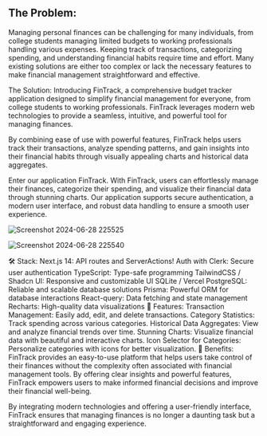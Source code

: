<h2> The Problem: </h2>

Managing personal finances can be challenging for many individuals, from college students managing limited budgets to working professionals handling various expenses. Keeping track of transactions, categorizing spending, and understanding financial habits require time and effort. Many existing solutions are either too complex or lack the necessary features to make financial management straightforward and effective.

The Solution:
Introducing FinTrack, a comprehensive budget tracker application designed to simplify financial management for everyone, from college students to working professionals. FinTrack leverages modern web technologies to provide a seamless, intuitive, and powerful tool for managing finances.

By combining ease of use with powerful features, FinTrack helps users track their transactions, analyze spending patterns, and gain insights into their financial habits through visually appealing charts and historical data aggregates.

Enter our application FinTrack.
With FinTrack, users can effortlessly manage their finances, categorize their spending, and visualize their financial data through stunning charts. Our application supports secure authentication, a modern user interface, and robust data handling to ensure a smooth user experience.

![Screenshot 2024-06-28 225525](https://github.com/user-attachments/assets/3f6ae21d-96ad-49bd-abb2-c9f1c6f96911)

![Screenshot 2024-06-28 225540](https://github.com/user-attachments/assets/7244954f-8939-49d5-86cf-25b994fb1d16)


🛠️ Stack:
Next.js 14: API routes and ServerActions!
Auth with Clerk: Secure user authentication
TypeScript: Type-safe programming
TailwindCSS / Shadcn UI: Responsive and customizable UI
SQLite / Vercel PostgreSQL: Reliable and scalable database solutions
Prisma: Powerful ORM for database interactions
React-query: Data fetching and state management
Recharts: High-quality data visualizations
📗 Features:
Transaction Management: Easily add, edit, and delete transactions.
Category Statistics: Track spending across various categories.
Historical Data Aggregates: View and analyze financial trends over time.
Stunning Charts: Visualize financial data with beautiful and interactive charts.
Icon Selector for Categories: Personalize categories with icons for better visualization.
🎯 Benefits:
FinTrack provides an easy-to-use platform that helps users take control of their finances without the complexity often associated with financial management tools. By offering clear insights and powerful features, FinTrack empowers users to make informed financial decisions and improve their financial well-being.

By integrating modern technologies and offering a user-friendly interface, FinTrack ensures that managing finances is no longer a daunting task but a straightforward and engaging experience.
